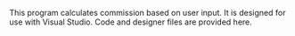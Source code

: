 This program calculates commission based on user input. It is designed for use with Visual Studio. Code and designer files are provided here.
